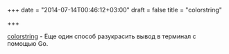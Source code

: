 +++
date = "2014-07-14T00:46:12+03:00"
draft = false
title = "colorstring"

+++

<p><a href="https://github.com/mitchellh/colorstring">colorstring</a>&nbsp;- Еще один способ разукрасить вывод в терминал с помощью Go.</p>


